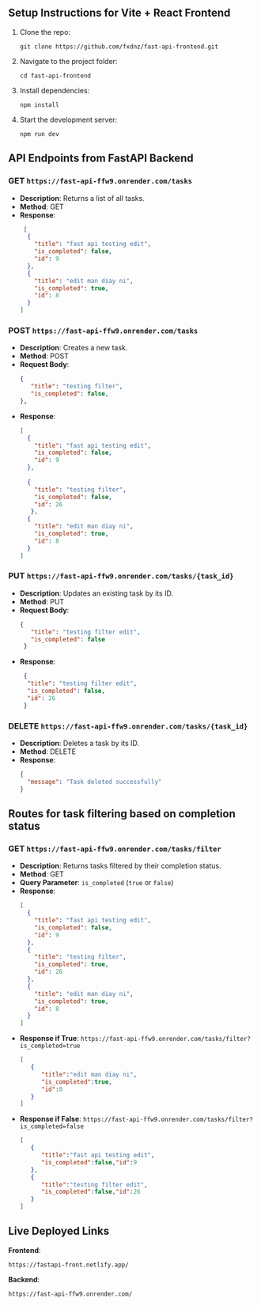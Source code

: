 ## Setup Instructions for Vite + React Frontend
1. Clone the repo:
   
   ```code
   git clone https://github.com/fxdnz/fast-api-frontend.git
   ```
3. Navigate to the project folder:

   ```code
   cd fast-api-frontend
   ```
4. Install dependencies:

   ```code
   npm install
   ```
5. Start the development server:

   ```code
   npm run dev
   ```
## API Endpoints from FastAPI Backend
### GET `https://fast-api-ffw9.onrender.com/tasks` 
- **Description**: Returns a list of all tasks.
- **Method**: GET
- **Response**:
   ```json
    [
     {
       "title": "fast api testing edit",
       "is_completed": false,
       "id": 9
     },
     {
       "title": "edit man diay ni",
       "is_completed": true,
       "id": 8
     }
   ]
   ```
### POST `https://fast-api-ffw9.onrender.com/tasks` 
- **Description**: Creates a new task.
- **Method**: POST
- **Request Body**:
  ```json
  {
     "title": "testing filter",
     "is_completed": false,
  },
  ```
- **Response**:
   ```json
   [
     {
       "title": "fast api testing edit",
       "is_completed": false,
       "id": 9
     },
     
     {
       "title": "testing filter",
       "is_completed": false,
       "id": 26
      },
     {
       "title": "edit man diay ni",
       "is_completed": true,
       "id": 8
     }
   ]
   ```
### PUT `https://fast-api-ffw9.onrender.com/tasks/{task_id}` 
- **Description**: Updates an existing task by its ID.
- **Method**: PUT
- **Request Body**:
  ```json
  {
     "title": "testing filter edit",
     "is_completed": false
   }
  ```
- **Response**:
   ```json
    {
     "title": "testing filter edit",
     "is_completed": false,
     "id": 26
    }
   ```
### DELETE `https://fast-api-ffw9.onrender.com/tasks/{task_id}` 
- **Description**: Deletes a task by its ID.
- **Method**: DELETE
- **Response**:
   ```json
   {
     "message": "Task deleted successfully"
   }
   ```
## Routes for task filtering based on completion status
### GET `https://fast-api-ffw9.onrender.com/tasks/filter` 
- **Description**: Returns tasks filtered by their completion status.
- **Method**: GET
- **Query Parameter**: `is_completed` (`true` or `false`)
- **Response**:
   ```json
   [
     {
       "title": "fast api testing edit",
       "is_completed": false,
       "id": 9
     },
     {
       "title": "testing filter",
       "is_completed": true,
       "id": 26
     },
     {
       "title": "edit man diay ni",
       "is_completed": true,
       "id": 8
     }
   ]
   ```
- **Response if True**: `https://fast-api-ffw9.onrender.com/tasks/filter?is_completed=true`
  ```json
  [
     {
        "title":"edit man diay ni",
        "is_completed":true,
        "id":8
     }
  ]
  ```
- **Response if False**: `https://fast-api-ffw9.onrender.com/tasks/filter?is_completed=false`
  ```json
  [
     {
        "title":"fast api testing edit",
        "is_completed":false,"id":9
     },
     {
        "title":"testing filter edit",
        "is_completed":false,"id":26
     }
  ]
  ```

## Live Deployed Links
**Frontend**: 
```code
https://fastapi-front.netlify.app/
```

**Backend**: 
```code
https://fast-api-ffw9.onrender.com/
```
